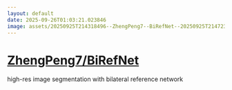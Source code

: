 ```yaml
---
layout: default
date: 2025-09-26T01:03:21.023846
image: assets/20250925T214318496--ZhengPeng7--BiRefNet--20250925T214723363--cropped.png
---
```


# [ZhengPeng7/BiRefNet](https://github.com/ZhengPeng7/BiRefNet)

high-res image segmentation with bilateral reference network
